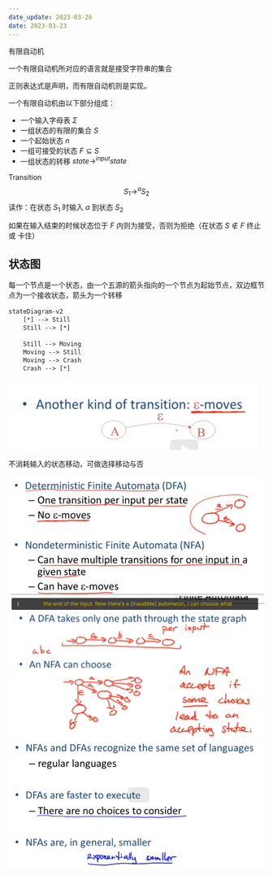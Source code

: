 ```yaml
---
date_update: 2023-03-26
date: 2023-03-23
---
```


有限自动机

一个有限自动机所对应的语言就是接受字符串的集合



正则表达式是声明，而有限自动机则是实现。



一个有限自动机由以下部分组成：

- 一个输入字母表 $\Sigma$
- 一组状态的有限的集合 $S$
- 一个起始状态 $n$
- 一组可接受的状态 $F \subseteq S$
- 一组状态的转移 $state \to^{input} state$



Transition
$$
S_1 \to^{a} S_2
$$
读作：在状态 $S_1$ 时输入 $a$ 到状态 $S_2$



如果在输入结束的时候状态位于 $F$ 内则为接受，否则为拒绝（在状态 $S \notin F$ 终止 或 卡住）

## 状态图

每一个节点是一个状态，由一个五源的箭头指向的一个节点为起始节点，双边框节点为一个接收状态，箭头为一个转移

```mermaid
stateDiagram-v2
    [*] --> Still
    Still --> [*]

    Still --> Moving
    Moving --> Still
    Moving --> Crash
    Crash --> [*]
```



<img src="04-02-finite-automata.assets/image-20230323110644981.png" alt="image-20230323110644981" style="zoom:67%;" />

不消耗输入的状态移动，可做选择移动与否



<img src="04-02-finite-automata.assets/image-20230323110756233.png" alt="image-20230323110756233" style="zoom:67%;" />



<img src="04-02-finite-automata.assets/image-20230323111011406.png" alt="image-20230323111011406" style="zoom:67%;" />



<img src="04-02-finite-automata.assets/image-20230323111213522.png" alt="image-20230323111213522" style="zoom:67%;" />
